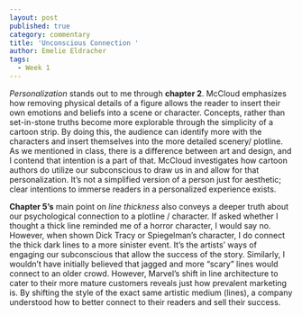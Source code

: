```yaml
---
layout: post
published: true
category: commentary
title: 'Unconscious Connection '
author: Emelie Eldracher
tags:
  - Week 1
---
```


_Personalization_ stands out to me through **chapter 2**. McCloud emphasizes how removing physical details of a figure allows the reader to insert their own emotions and beliefs into a scene or character. Concepts, rather than set-in-stone truths become more explorable through the simplicity of a cartoon strip. By doing this, the audience can identify more with the characters and insert themselves into the more detailed scenery/ plotline. As we mentioned in class, there is a difference between art and design, and I contend that intention is a part of that. McCloud investigates how cartoon authors do utilize our subconscious to draw us in and allow for that personalization. It’s not a simplified version of a person just for aesthetic; clear intentions to immerse readers in a personalized experience exists. 

**Chapter 5’s** main point on _line thickness_ also conveys a deeper truth about our psychological connection to a plotline / character. If asked whether I thought a thick line reminded me of a horror character, I would say no. However, when shown Dick Tracy or Spiegelman’s character, I do connect the thick dark lines to a more sinister event. It’s the artists’ ways of engaging our subconscious that allow the success of the story. Similarly, I wouldn’t have initially believed that jagged and more “scary” lines would connect to an older crowd. However, Marvel’s shift in line architecture to cater to their more mature customers reveals just how prevalent marketing is. By shifting the style of the exact same artistic medium (lines), a company understood how to better connect to their readers and sell their success.
